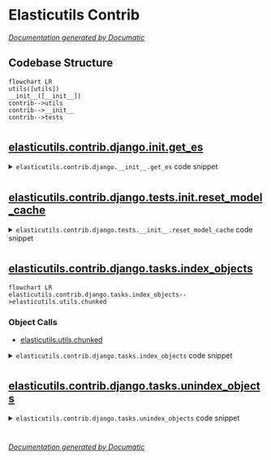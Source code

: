 # Elasticutils Contrib

[_Documentation generated by Documatic_](https://www.documatic.com)

<!---Documatic-section-Codebase Structure-start--->
## Codebase Structure

<!---Documatic-block-system_architecture-start--->
```mermaid
flowchart LR
utils([utils])
__init__([__init__])
contrib-->utils
contrib-->__init__
contrib-->tests
```
<!---Documatic-block-system_architecture-end--->

# #
<!---Documatic-section-Codebase Structure-end--->

<!---Documatic-section-elasticutils.contrib.django.__init__.get_es-start--->
## [elasticutils.contrib.django.__init__.get_es](5-elasticutils_contrib.md#elasticutils.contrib.django.__init__.get_es)

<!---Documatic-section-get_es-start--->
<!---Documatic-block-elasticutils.contrib.django.__init__.get_es-start--->
<details>
	<summary><code>elasticutils.contrib.django.__init__.get_es</code> code snippet</summary>

```python
def get_es(**overrides):
    defaults = {'urls': settings.ES_URLS, 'timeout': getattr(settings, 'ES_TIMEOUT', 5)}
    defaults.update(overrides)
    return base_get_es(**defaults)
```
</details>
<!---Documatic-block-elasticutils.contrib.django.__init__.get_es-end--->
<!---Documatic-section-get_es-end--->

# #
<!---Documatic-section-elasticutils.contrib.django.__init__.get_es-end--->

<!---Documatic-section-elasticutils.contrib.django.tests.__init__.reset_model_cache-start--->
## [elasticutils.contrib.django.tests.__init__.reset_model_cache](5-elasticutils_contrib.md#elasticutils.contrib.django.tests.__init__.reset_model_cache)

<!---Documatic-section-reset_model_cache-start--->
<!---Documatic-block-elasticutils.contrib.django.tests.__init__.reset_model_cache-start--->
<details>
	<summary><code>elasticutils.contrib.django.tests.__init__.reset_model_cache</code> code snippet</summary>

```python
def reset_model_cache():
    del _model_cache[0:]
```
</details>
<!---Documatic-block-elasticutils.contrib.django.tests.__init__.reset_model_cache-end--->
<!---Documatic-section-reset_model_cache-end--->

# #
<!---Documatic-section-elasticutils.contrib.django.tests.__init__.reset_model_cache-end--->

<!---Documatic-section-elasticutils.contrib.django.tasks.index_objects-start--->
## [elasticutils.contrib.django.tasks.index_objects](5-elasticutils_contrib.md#elasticutils.contrib.django.tasks.index_objects)

<!---Documatic-section-index_objects-start--->
```mermaid
flowchart LR
elasticutils.contrib.django.tasks.index_objects-->elasticutils.utils.chunked
```

### Object Calls

* [elasticutils.utils.chunked](3-elasticutils_utils.md#elasticutils.utils.chunked)

<!---Documatic-block-elasticutils.contrib.django.tasks.index_objects-start--->
<details>
	<summary><code>elasticutils.contrib.django.tasks.index_objects</code> code snippet</summary>

```python
@task
def index_objects(mapping_type, ids, chunk_size=100, es=None, index=None):
    if settings.ES_DISABLED:
        return
    log.debug('Indexing objects {0}-{1}. [{2}]'.format(ids[0], ids[-1], len(ids)))
    model = mapping_type.get_model()
    for id_list in chunked(ids, chunk_size):
        documents = []
        for obj in model.objects.filter(id__in=id_list):
            try:
                documents.append(mapping_type.extract_document(obj.id, obj))
            except Exception as exc:
                log.exception('Unable to extract document {0}: {1}'.format(obj, repr(exc)))
        if documents:
            mapping_type.bulk_index(documents, id_field='id', es=es, index=index)
```
</details>
<!---Documatic-block-elasticutils.contrib.django.tasks.index_objects-end--->
<!---Documatic-section-index_objects-end--->

# #
<!---Documatic-section-elasticutils.contrib.django.tasks.index_objects-end--->

<!---Documatic-section-elasticutils.contrib.django.tasks.unindex_objects-start--->
## [elasticutils.contrib.django.tasks.unindex_objects](5-elasticutils_contrib.md#elasticutils.contrib.django.tasks.unindex_objects)

<!---Documatic-section-unindex_objects-start--->
<!---Documatic-block-elasticutils.contrib.django.tasks.unindex_objects-start--->
<details>
	<summary><code>elasticutils.contrib.django.tasks.unindex_objects</code> code snippet</summary>

```python
@task
def unindex_objects(mapping_type, ids, es=None, index=None):
    if settings.ES_DISABLED:
        return
    for id_ in ids:
        mapping_type.unindex(id_, es=es, index=index)
```
</details>
<!---Documatic-block-elasticutils.contrib.django.tasks.unindex_objects-end--->
<!---Documatic-section-unindex_objects-end--->

# #
<!---Documatic-section-elasticutils.contrib.django.tasks.unindex_objects-end--->

[_Documentation generated by Documatic_](https://www.documatic.com)